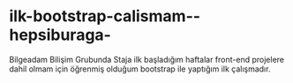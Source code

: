 # ilk-bootstrap-calismam--hepsiburaga-

Bilgeadam Bilişim Grubunda Staja ilk başladığım haftalar front-end projelere dahil olmam için öğrenmiş olduğum bootstrap ile yaptığım ilk çalışmadır.
